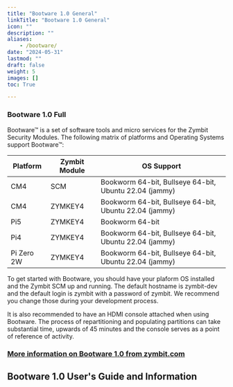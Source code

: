 ```yaml
---
title: "Bootware 1.0 General"
linkTitle: "Bootware 1.0 General"
icon: ""
description: ""
aliases:
    - /bootware/
date: "2024-05-31"
lastmod: ""
draft: false
weight: 5
images: []
toc: True

---
```



### Bootware 1.0 Full

Bootware™ is a set of software tools and micro services for the Zymbit Security Modules. The following matrix of platforms and Operating Systems support Bootware™:

| Platform | Zymbit Module | OS Support |
| ----- | ----- | ----- |
| CM4 | SCM | Bookworm 64-bit, Bullseye 64-bit, Ubuntu 22.04 (jammy) |
| CM4 | ZYMKEY4 | Bookworm 64-bit, Bullseye 64-bit, Ubuntu 22.04 (jammy) |
| Pi5 | ZYMKEY4 | Bookworm 64-bit |
| Pi4 | ZYMKEY4 | Bookworm 64-bit, Bullseye 64-bit, Ubuntu 22.04 (jammy) |
| Pi Zero 2W | ZYMKEY4 | Bookworm 64-bit, Bullseye 64-bit, Ubuntu 22.04 (jammy) |

To get started with Bootware, you should have your plaform OS installed and the Zymbit SCM up and running. The default hostname is zymbit-dev and the default login is zymbit with a password of zymbit. We recommend you change those during your development process.

It is also recommended to have an HDMI console attached when using Bootware. The process of repartitioning and populating partitions can take substantial time, upwards of 45 minutes and the console serves as a point of reference of activity.

### [More information on Bootware 1.0 from zymbit.com](https://www.zymbit.com/bootware/)

## Bootware 1.0 User's Guide and Information

